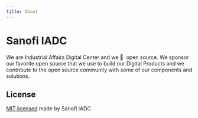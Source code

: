 ```yaml
---
title: About
---
```


# Sanofi IADC

We are Industrial Affairs Digital Center and we 💚 &nbsp;open source. We sponsor our favorite open source that we use to build our Digital Products and we contribute to the open source community with some of our components and solutions.

## License

[MIT licensed](https://github.com/Sanofi-IADC/konviw/blob/main/LICENCE) made by Sanofi IADC
